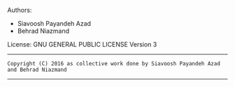 Authors:

* Siavoosh Payandeh Azad
* Behrad Niazmand

License:  	GNU GENERAL PUBLIC LICENSE Version 3

-------
	Copyright (C) 2016 as collective work done by Siavoosh Payandeh Azad and Behrad Niazmand
-------
